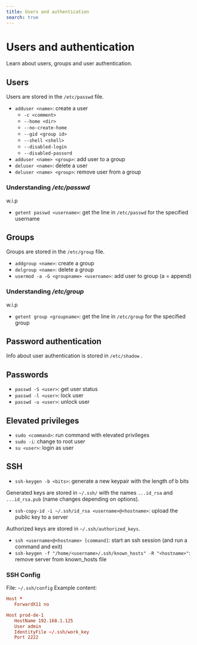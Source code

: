 ```yaml
---
title: Users and authentication
search: true
---
```


# Users and authentication

Learn about users, groups and user authentication.

## Users

Users are stored in the `/etc/passwd` file.

- `adduser <name>`: create a user
  - `-c <comment>`
  - `--home <dir>`
  - `--no-create-home`
  - `--gid <group id>`
  - `--shell <shell>`
  - `--disabled-login`
  - `--disabled-passord`
- `adduser <name> <group>`: add user to a group
- `deluser <name>`: delete a user
- `deluser <name> <group>`: remove user from a group


### Understanding _/etc/passwd_

w.i.p

- `getent passwd <username>`: get the line in `/etc/passwd` for the specified username

## Groups

Groups are stored in the `/etc/group` file.

- `addgroup <name>`: create a group
- `delgroup <name>`: delete a group
- `usermod -a -G <groupname> <username>`: add user to group (a = append)

### Understanding _/etc/group_

w.i.p

- `getent group <groupname>`: get the line in `/etc/group` for the specified group

## Password authentication

Info about user authentication is stored in `/etc/shadow` .

## Passwords

- `passwd -S <user>`: get user status
- `passwd -l <user>`: lock user
- `passwd -u <user>`: unlock user

## Elevated privileges

- `sudo <command>`: run command with elevated privileges
- `sudo -i`: change to root user
- `su <user>`: login as user

## SSH

- `ssh-keygen -b <bits>`: generate a new keypair with the length of b bits

Generated keys are stored in `~/.ssh/` with the names `...id_rsa` and `...id_rsa.pub` (name changes depending on options).

- `ssh-copy-id -i ~/.ssh/id_rsa <username>@<hostname>`: upload the public key to a server

Authorized keys are stored in `~/.ssh/authorized_keys`.

- `ssh <username>@<hostname> [command]`: start an ssh session (and run a command and exit)
- `ssh-keygen -f "/home/<username>/.ssh/known_hosts" -R "<hostname>"`: remove server from known_hosts file

### SSH Config

File: `~/.ssh/config`
Example content:

```conf
Host *
   ForwardX11 no

Host prod-de-1
   HostName 192.168.1.125
   User admin
   IdentityFile ~/.ssh/work_key
   Port 2222
```
